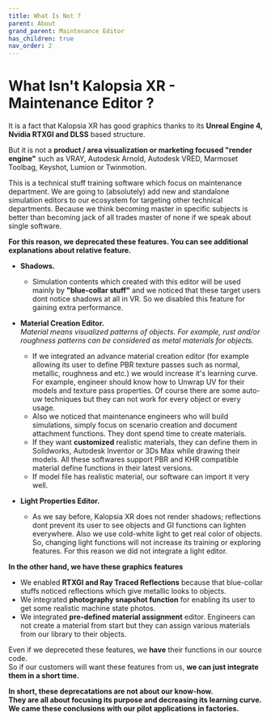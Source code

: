 ```yaml
---
title: What Is Not ?
parent: About
grand_parent: Maintenance Editor
has_children: true
nav_order: 2
---
```


# **What Isn't Kalopsia XR - Maintenance Editor ?**

It is a fact that Kalopsia XR has good graphics thanks to its **Unreal Engine 4, Nvidia RTXGI and DLSS** based structure.

But it is not a **product / area visualization or marketing focused "render engine"** such as VRAY, Autodesk Arnold, Autodesk VRED, Marmoset Toolbag, Keyshot, Lumion or Twinmotion.

This is a technical stuff training software which focus on maintenance department. We are going to (absolutely) add new and standalone simulation editors to our ecosystem for targeting other technical departments. Because we think becoming master in specific subjects is better than becoming jack of all trades master of none if we speak about single software.

**For this reason, we deprecated these features. You can see additional explanations about relative feature.**
+ **Shadows.**
   - Simulation contents which created with this editor will be used mainly by **"blue-collar stuff"** and we noticed that these target users dont notice shadows at all in VR. So we disabled this feature for gaining extra performance.

+ **Material Creation Editor.**\
*Material means visualized patterns of objects. For example, rust and/or roughness patterns can be considered as metal materials for objects.*
   - If we integrated an advance material creation editor (for example allowing its user to define PBR texture passes such as normal, metallic, roughness and etc.) we would increase it's learning curve.\
     For example, engineer should know how to Unwrap UV for their models and texture pass properties. Of course there are some auto-uw techniques but they can not work for every object or every usage.
   - Also we noticed that maintenance engineers who will build simulations, simply focus on scenario creation and document  attachment functions. They dont spend time to create materials.
   - If they want **customized** realistic materials, they can define them in Solidworks, Autodesk Inventor or 3Ds Max while drawing their models. All these softwares support PBR and KHR compatible material define functions in their latest versions.
   - If model file has realistic material, our software can import it very well.

+ **Light Properties Editor.**
   - As we say before, Kalopsia XR does not render shadows; reflections dont prevent its user to see objects and GI functions can lighten everywhere. Also we use cold-white light to get real color of objects. So, changing light functions will not increase its training or exploring features. For this reason we did not integrate a light editor.

**In the other hand, we have these graphics features**
+ We enabled **RTXGI and Ray Traced Reflections** because that blue-collar stuffs noticed reflections which give metallic looks to objects.
+ We integrated **photography snapshot function** for enabling its user to get some realistic machine state photos.
+ We integrated **pre-defined material assignment** editor. Engineers can not create a material from start but they can assign various materials from our library to their objects.

Even if we depreceted these features, we **have** their functions in our source code.\
So if our customers will want these features from us, **we can just integrate them in a short time.**

**In short, these deprecatations are not about our know-how.\
They are all about focusing its purpose and decreasing its learning curve.\
We came these conclusions with our pilot applications in factories.**

